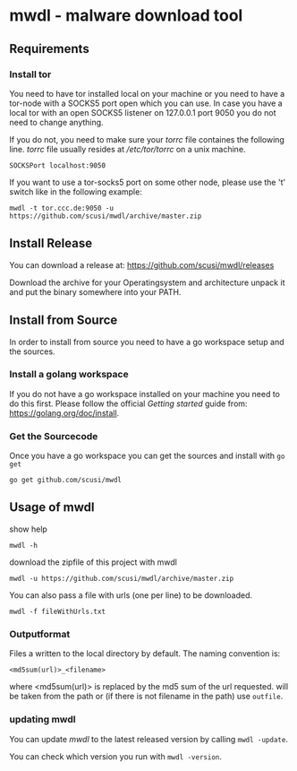 # mwdl - malware download tool

## Requirements

### Install tor

You need to have tor installed local on your machine or you need to have a tor-node with a SOCKS5 port open which you can use.
In case you have a local tor with an open SOCKS5 listener on 127.0.0.1 port 9050 you do not need to change anything.

If you do not, you need to make sure your _torrc_ file containes the following line. 
_torrc_ file usually resides at _/etc/tor/torrc_ on a unix machine.

```SOCKSPort localhost:9050```

If you want to use a tor-socks5 port on some other node, please use the 't' switch like in the following example:

```
mwdl -t tor.ccc.de:9050 -u https://github.com/scusi/mwdl/archive/master.zip
```

## Install Release

You can download a release at: https://github.com/scusi/mwdl/releases

Download the archive for your Operatingsystem and architecture unpack it and put the binary somewhere into your PATH.

## Install from Source

In order to install from source you need to have a go workspace setup and the sources.

### Install a golang workspace

If you do not have a go workspace installed on your machine you need to do this first.
Please follow the official _Getting started_ guide from: https://golang.org/doc/install.

### Get the Sourcecode

Once you have a go workspace you can get the sources and install with ```go get```

```
go get github.com/scusi/mwdl
```

## Usage of mwdl

show help

```
mwdl -h 
```

download the zipfile of this project with mwdl

```
mwdl -u https://github.com/scusi/mwdl/archive/master.zip
```

You can also pass a file with urls (one per line) to be downloaded.

```
mwdl -f fileWithUrls.txt
```

### Outputformat

Files a written to the local directory by default.
The naming convention is:

 ```<md5sum(url)>_<filename>```

where <md5sum(url)> is replaced by the md5 sum of the url requested.
<filename> will be taken from the path or (if there is not filename in the path) use ```outfile```.


### updating mwdl

You can update _mwdl_ to the latest released version by calling ```mwdl -update```.

You can check which version you run with ```mwdl -version```.
